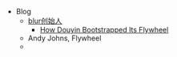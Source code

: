 - Blog
	- [blur创始人](https://tieshunroquerre.com/)
		- [How Douyin Bootstrapped Its Flywheel ](https://tieshunroquerre.com/blog/douyin)
	- Andy Johns, Flywheel
	-